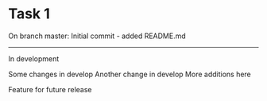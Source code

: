 # Task 1

On branch master: Initial commit - added README.md

--- 
In development

Some changes in develop
Another change in develop
More additions here


Feature for future release